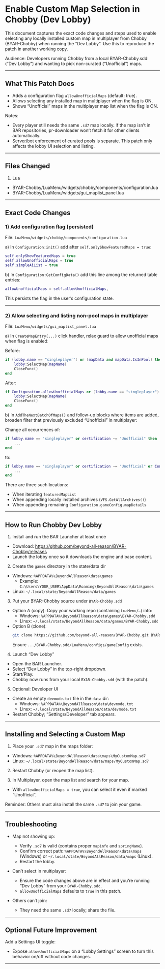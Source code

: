 # Enable Custom Map Selection in Chobby (Dev Lobby)

This document captures the exact code changes and steps used to enable selecting any locally installed custom map in multiplayer from Chobby (BYAR-Chobby) when running the “Dev Lobby”. Use this to reproduce the patch in another working copy.

Audience: Developers running Chobby from a local BYAR-Chobby.sdd (“Dev Lobby”) and wanting to pick non-curated (“Unofficial”) maps.

---

## What This Patch Does

- Adds a configuration flag `allowUnofficialMaps` (default: true).
- Allows selecting any installed map in multiplayer when the flag is ON.
- Shows “Unofficial” maps in the multiplayer map list when the flag is ON.

Notes:
- Every player still needs the same `.sd7` map locally. If the map isn’t in BAR repositories, pr-downloader won’t fetch it for other clients automatically.
- Server/bot enforcement of curated pools is separate. This patch only affects the lobby UI selection and listing.

---

## Files Changed

1) Lua
- BYAR-Chobby/LuaMenu/widgets/chobby/components/configuration.lua
- BYAR-Chobby/LuaMenu/widgets/gui_maplist_panel.lua

---

## Exact Code Changes

### 1) Add configuration flag (persisted)

File: `LuaMenu/widgets/chobby/components/configuration.lua`

a) In `Configuration:init()` add after `self.onlyShowFeaturedMaps = true`:

```lua
self.onlyShowFeaturedMaps = true
self.allowUnofficialMaps = true
self.simpleAiList = true
```

b) In `Configuration:GetConfigData()` add this line among the returned table entries:

```lua
allowUnofficialMaps = self.allowUnofficialMaps,
```

This persists the flag in the user’s configuration state.

---

### 2) Allow selecting and listing non-pool maps in multiplayer

File: `LuaMenu/widgets/gui_maplist_panel.lua`

a) In `CreateMapEntry(...)` click handler, relax guard to allow unofficial maps when flag is enabled:

Before:
```lua
if (lobby.name == "singleplayer") or (mapData and mapData.IsInPool) then
    lobby:SelectMap(mapName)
    CloseFunc()
end
```

After:
```lua
if Configuration.allowUnofficialMaps or (lobby.name == "singleplayer") or (mapData and mapData.IsInPool) then
    lobby:SelectMap(mapName)
    CloseFunc()
end
```

b) In `AddTheNextBatchOfMaps()` and follow-up blocks where items are added, broaden filter that previously excluded “Unofficial” in multiplayer:

Change all occurrences of:

```lua
if lobby.name == "singleplayer" or certification ~= "Unofficial" then
    ...
end
```

to:

```lua
if lobby.name == "singleplayer" or certification ~= "Unofficial" or Configuration.allowUnofficialMaps then
    ...
end
```

There are three such locations:
- When iterating `featuredMapList`
- When appending locally installed archives (`VFS.GetAllArchives()`)
- When appending remaining `Configuration.gameConfig.mapDetails`

---

## How to Run Chobby Dev Lobby

1) Install and run the BAR Launcher at least once
- Download: https://github.com/beyond-all-reason/BYAR-Chobby/releases
- Launch the lobby once so it downloads the engine and base content.

2) Create the `games` directory in the state/data dir
- Windows: `%APPDATA%\BeyondAllReason\data\games`
  - Example: `C:\Users\YOUR_USER\AppData\Roaming\BeyondAllReason\data\games`
- Linux: `~/.local/state/BeyondAllReason/data/games`

3) Put your BYAR-Chobby source under `BYAR-Chobby.sdd`
- Option A (copy): Copy your working repo (containing `LuaMenu/…`) into:
  - Windows: `%APPDATA%\BeyondAllReason\data\games\BYAR-Chobby.sdd`
  - Linux: `~/.local/state/BeyondAllReason/data/games/BYAR-Chobby.sdd`
- Option B (clone):
  ```bash
  git clone https://github.com/beyond-all-reason/BYAR-Chobby.git BYAR-Chobby.sdd
  ```
  Ensure `.../BYAR-Chobby.sdd/LuaMenu/configs/gameConfig` exists.

4) Launch “Dev Lobby”
- Open the BAR Launcher.
- Select “Dev Lobby” in the top-right dropdown.
- Start/Play.
- Chobby now runs from your local `BYAR-Chobby.sdd` (with the patch).

5) Optional: Developer UI
- Create an empty `devmode.txt` file in the `data` dir:
  - Windows: `%APPDATA%\BeyondAllReason\data\devmode.txt`
  - Linux: `~/.local/state/BeyondAllReason/data/devmode.txt`
- Restart Chobby; “Settings/Developer” tab appears.

---

## Installing and Selecting a Custom Map

1) Place your `.sd7` map in the maps folder:
- Windows: `%APPDATA%\BeyondAllReason\data\maps\MyCustomMap.sd7`
- Linux: `~/.local/state/BeyondAllReason/data/maps/MyCustomMap.sd7`

2) Restart Chobby (or reopen the map list).

3) In Multiplayer, open the map list and search for your map.
- With `allowUnofficialMaps = true`, you can select it even if marked “Unofficial”.

Reminder: Others must also install the same `.sd7` to join your game.

---

## Troubleshooting

- Map not showing up:
  - Verify `.sd7` is valid (contains proper `mapinfo` and `springName`).
  - Confirm correct path: `%APPDATA%\BeyondAllReason\data\maps` (Windows) or `~/.local/state/BeyondAllReason/data/maps` (Linux).
  - Restart the lobby.

- Can’t select in multiplayer:
  - Ensure the code changes above are in effect and you’re running “Dev Lobby” from your `BYAR-Chobby.sdd`.
  - `allowUnofficialMaps` defaults to `true` in this patch.

- Others can’t join:
  - They need the same `.sd7` locally; share the file.

---

## Optional Future Improvement

Add a Settings UI toggle:
- Expose `allowUnofficialMaps` on a “Lobby Settings” screen to turn this behavior on/off without code changes.

---
